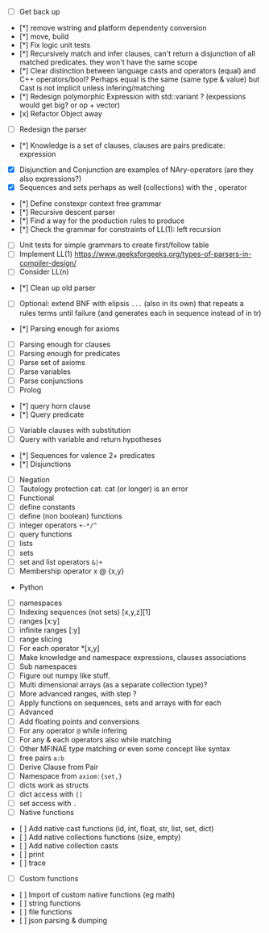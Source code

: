 - [ ] Get back up 
-    [*] remove wstring and platform dependenty conversion 
-    [*] move, build
-    [*] Fix logic unit tests
-    [*] Recursively match and infer clauses, can't return a disjunction of all matched predicates. they won't have the same scope
-    [*] Clear distinction between language casts and operators (equal) and C++ operators/bool? Perhaps equal is the same (same type & value) but Cast is not implicit unless infering/matching
-    [*] Redesign polymorphic Expression with std::variant ? (expessions would get big? or op + vector)
-    [x] Refactor Object away 
- [ ] Redesign the parser 
-   [*] Knowledge is a set of clauses, clauses are pairs predicate: expression
-   [x] Disjunction and Conjunction are examples of NAry-operators (are they also expressions?)
-   [x] Sequences and sets perhaps as well (collections) with the , operator 
-   [*] Define constexpr context free grammar
-   [*] Recursive descent parser  
-   [*] Find a way for the production rules to produce
-   [*] Check the grammar for constraints of LL(1): left recursion 
-   [ ] Unit tests for simple grammars to create first/follow table
-   [ ] Implement LL(1) https://www.geeksforgeeks.org/types-of-parsers-in-compiler-design/
-   [ ] Consider LL(n)
-   [*] Clean up old parser 
-   [ ] Optional: extend BNF with elipsis `...` (also in its own) that repeats a rules terms until failure (and generates each in sequence instead of in tr)
-   [*] Parsing enough for axioms
-   [ ] Parsing enough for clauses
-   [ ] Parsing enough for predicates
-   [ ] Parse set of axioms
-   [ ] Parse variables 
-   [ ] Parse conjunctions 
- [ ] Prolog 
-   [*] query horn clause 
-   [*] Query predicate  
-   [ ] Variable clauses with substitution 
-   [ ] Query with variable and return hypotheses
-   [*] Sequences for valence 2+ predicates
-   [*] Disjunctions
-   [ ] Negation  
-   [ ] Tautology protection cat: cat (or longer) is an error 
- [ ] Functional 
-   [ ] define constants 
-   [ ] define (non boolean) functions 
-   [ ] integer operators `+-*/^` 
-   [ ] query functions
-   [ ] lists 
-   [ ] sets 
-   [ ] set and list operators `&|+`
-   [ ] Membership operator x @ {x,y}
- Python
-   [ ] namespaces
-   [ ] Indexing sequences (not sets)  [x,y,z][1]
-   [ ] ranges [x:y] 
-   [ ] infinite ranges [:y]
-   [ ] range slicing
-   [ ] For each operator *[x,y]
-   [ ] Make knowledge and namespace expressions, clauses associations 
-   [ ] Sub namespaces
-   [ ] Figure out numpy like stuff. 
-   [ ] Multi dimensional arrays (as a separate collection type)?
-   [ ] More advanced ranges, with step ?  
-   [ ] Apply functions on sequences, sets and arrays with for each 
- [ ] Advanced
-   [ ] Add floating points and conversions
-   [ ] For any operator `@` while infering 
-   [ ] For any & each operators also while matching 
-   [ ] Other MFINAE type matching or even some concept like syntax 
-   [ ] free pairs `a:b` 
-   [ ] Derive Clause from Pair 
-   [ ] Namespace from `axiom:{set,}`
-   [ ] dicts work as structs 
-   [ ] dict access with `[]`
-   [ ] set access with `.`
- [ ] Native functions
-    [ ] Add native cast functions (id, int, float, str, list, set, dict)
-    [ ] Add native collections functions (size, empty)
-    [ ] Add native collection casts
-    [ ] print
-    [ ] trace 
- [ ] Custom functions
-    [ ] Import of custom native functions (eg math)
-    [ ] string functions 
-    [ ] file functions 
-    [ ] json parsing & dumping 

